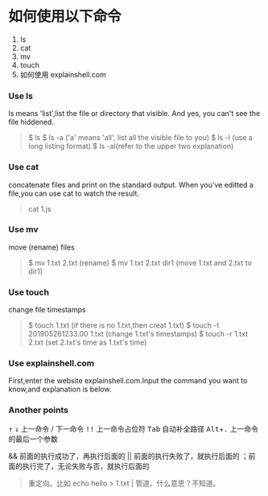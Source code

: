 # 如何使用以下命令
1. ls
2. cat
3. mv
4. touch
5. 如何使用 explainshell.com

### Use ls
ls means 'list',list the file or directory that visible. And yes, you can't see the file hiddened.
> $ ls
> $ ls -a ('a' means 'all', list all the visible file to you)
> $ ls -l (use a long listing format)
> $ ls -al(refer to the upper two explanation)

### Use cat
concatenate files and print on the standard output. When you've editted a file,you can use cat to watch the result.
> cat 1.js

### Use mv
move (rename) files
> $ mv 1.txt 2.txt  (rename)
> $ mv 1.txt 2.txt dir1 (move 1.txt and 2.txt to dir1)

### Use touch
change file timestamps
> $ touch 1.txt (if there is no 1.txt,then creat 1.txt)
> $ touch -t 201905261233.00 1.txt (change 1.txt's timestamps)
> $ touch -r 1.txt 2.txt (set 2.txt's time as 1.txt's time)

### Use explainshell.com
First,enter the website explainshell.com.Input the command you want to know,and explanation is below.

### Another points
<kbd>↑</kbd> <kbd>↓</kbd> 上一命令 / 下一命令
<kbd>!</kbd><kbd>!</kbd> 上一命令占位符
<kbd>Tab</kbd> 自动补全路径
<kbd>Alt</kbd>+<kbd>.</kbd> 上一命令的最后一个参数

&& 前面的执行成功了，再执行后面的
|| 前面的执行失败了，就执行后面的
；前面的执行完了，无论失败与否，就执行后面的
> 重定向。比如 echo hello > 1.txt
| 管道。什么意思？不知道。
